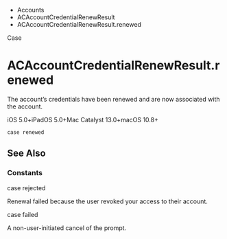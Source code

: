 

- Accounts
- ACAccountCredentialRenewResult
-  ACAccountCredentialRenewResult.renewed 

Case

# ACAccountCredentialRenewResult.renewed

The account’s credentials have been renewed and are now associated with the account.

iOS 5.0+iPadOS 5.0+Mac Catalyst 13.0+macOS 10.8+

``` source
case renewed
```

## See Also

### Constants

case rejected

Renewal failed because the user revoked your access to their account.

case failed

A non-user-initiated cancel of the prompt.

